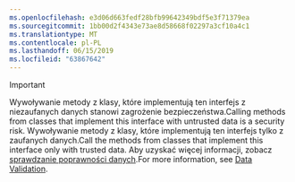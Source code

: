 ```yaml
---
ms.openlocfilehash: e3d06d663fedf28bfb99642349bdf5e3f71379ea
ms.sourcegitcommit: 1bb00d2f4343e73ae8d58668f02297a3cf10a4c1
ms.translationtype: MT
ms.contentlocale: pl-PL
ms.lasthandoff: 06/15/2019
ms.locfileid: "63867642"
---
```

> [!IMPORTANT]
> <span data-ttu-id="e6ec7-101">Wywoływanie metody z klasy, które implementują ten interfejs z niezaufanych danych stanowi zagrożenie bezpieczeństwa.</span><span class="sxs-lookup"><span data-stu-id="e6ec7-101">Calling methods from classes that implement this interface with untrusted data is a security risk.</span></span> <span data-ttu-id="e6ec7-102">Wywoływanie metody z klasy, które implementują ten interfejs tylko z zaufanych danych.</span><span class="sxs-lookup"><span data-stu-id="e6ec7-102">Call the methods from classes that implement this interface only with trusted data.</span></span> <span data-ttu-id="e6ec7-103">Aby uzyskać więcej informacji, zobacz [sprawdzanie poprawności danych](https://www.owasp.org/index.php/Data_Validation).</span><span class="sxs-lookup"><span data-stu-id="e6ec7-103">For more information, see [Data Validation](https://www.owasp.org/index.php/Data_Validation).</span></span>